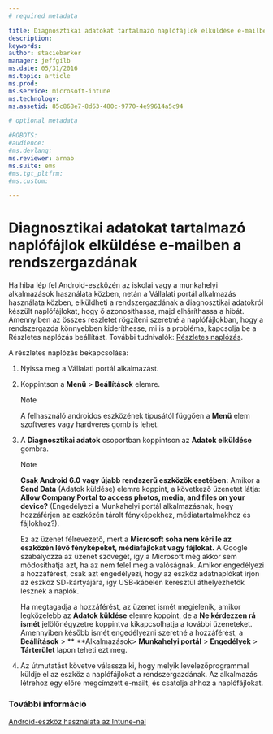 ```yaml
---
# required metadata

title: Diagnosztikai adatokat tartalmazó naplófájlok elküldése e-mailben a rendszergazdának | Microsoft Intune
description:
keywords:
author: staciebarker
manager: jeffgilb
ms.date: 05/31/2016
ms.topic: article
ms.prod:
ms.service: microsoft-intune
ms.technology:
ms.assetid: 85c868e7-8d63-480c-9770-4e99614a5c94

# optional metadata

#ROBOTS:
#audience:
#ms.devlang:
ms.reviewer: arnab
ms.suite: ems
#ms.tgt_pltfrm:
#ms.custom:

---
```



# Diagnosztikai adatokat tartalmazó naplófájlok elküldése e-mailben a rendszergazdának

Ha hiba lép fel Android-eszközén az iskolai vagy a munkahelyi alkalmazások használata közben, netán a Vállalati portál alkalmazás használata közben, elküldheti a rendszergazdának a diagnosztikai adatokról készült naplófájlokat, hogy ő azonosíthassa, majd elháríthassa a hibát. Amennyiben az összes részletet rögzíteni szeretné a naplófájlokban, hogy a rendszergazda könnyebben kideríthesse, mi is a probléma, kapcsolja be a Részletes naplózás beállítást. További tudnivalók: [Részletes naplózás](use-verbose-logging-to-help-your-it-administrator-fix-device-issues-android.md).

A részletes naplózás bekapcsolása:

1.  Nyissa meg a Vállalati portál alkalmazást.

2.  Koppintson a **Menü** &gt; **Beállítások** elemre.

    > [!NOTE] 
    > A felhasználó androidos eszközének típusától függően a **Menü** elem szoftveres vagy hardveres gomb is lehet.

3.  A **Diagnosztikai adatok** csoportban koppintson az **Adatok elküldése** gombra.

    > [!NOTE]
    > **Csak Android 6.0 vagy újabb rendszerű eszközök esetében:** Amikor a **Send Data** (Adatok küldése) elemre koppint, a következő üzenetet látja: **Allow Company Portal to access photos, media, and files on your device?** (Engedélyezi a Munkahelyi portál alkalmazásnak, hogy hozzáférjen az eszközén tárolt fényképekhez, médiatartalmakhoz és fájlokhoz?). 

    Ez az üzenet félrevezető, mert a **Microsoft soha nem kéri le az eszközén lévő fényképeket, médiafájlokat vagy fájlokat.** A Google szabályozza az üzenet szövegét, így a Microsoft még akkor sem módosíthatja azt, ha az nem felel meg a valóságnak.  Amikor engedélyezi a hozzáférést, csak azt engedélyezi, hogy az eszköz adatnaplókat írjon az eszköz SD-kártyájára, így USB-kábelen keresztül áthelyezhetők lesznek a naplók.

    Ha megtagadja a hozzáférést, az üzenet ismét megjelenik, amikor legközelebb az **Adatok küldése** elemre koppint, de a **Ne kérdezzen rá ismét** jelölőnégyzetre koppintva kikapcsolhatja a további üzeneteket.  Amennyiben később ismét engedélyezni szeretné a hozzáférést, a **Beállítások** &gt; ** **Alkalmazások&gt; **Munkahelyi portál** &gt; **Engedélyek** &gt; **Tárterület** lapon teheti ezt meg.

4.  Az útmutatást követve válassza ki, hogy melyik levelezőprogrammal küldje el az eszköz a naplófájlokat a rendszergazdának. Az alkalmazás létrehoz egy előre megcímzett e-mailt, és csatolja ahhoz a naplófájlokat.


### További információ
[Android-eszköz használata az Intune-nal](using-your-android-device-with-intune.md)

<!--HONumber=Jun16_HO2-->



